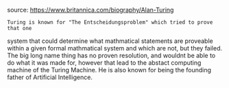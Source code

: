 source: https://www.britannica.com/biography/Alan-Turing

    Turing is known for "The Entscheidungsproblem" which tried to prove that one 
system that could determine what mathmatical statements are proveable within a given formal mathmatical system and which are not, but they failed. The big long name thing has no proven resolution, and wouldnt be able to do what it was made for, however that lead to the abstact computing machine of the Turing Machine. He is also known for being the founding father of Artificial Intelligence.